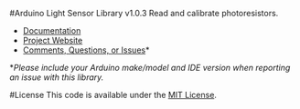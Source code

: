 #Arduino Light Sensor Library v1.0.3
Read and calibrate photoresistors.

* [Documentation](http://robotsbigdata.com/docs-arduino-light-sensor.html)
* [Project Website](http://robotsbigdata.com)
* [Comments, Questions, or Issues](https://github.com/alextaujenis/RBD_LightSensor/issues/new)*

\**Please include your Arduino make/model and IDE version when reporting an issue with this library.*

#License
This code is available under the [MIT License](http://opensource.org/licenses/mit-license.php).